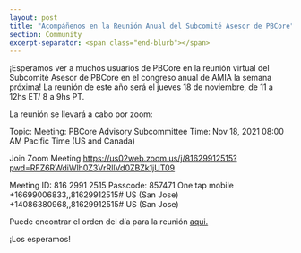 ```yaml
---
layout: post
title: "Acompáñenos en la Reunión Anual del Subcomité Asesor de PBCore"
section: Community
excerpt-separator: <span class="end-blurb"></span>
---
```


¡Esperamos ver a muchos usuarios de PBCore en la reunión virtual del Subcomité Asesor de PBCore en el congreso anual de AMIA la semana próxima! La reunión de este año será el jueves 18 de noviembre, de 11 a 12hs ET/ 8 a 9hs PT.

La reunión se llevará a cabo por zoom:

Topic: Meeting: PBCore Advisory Subcommittee
Time: Nov 18, 2021 08:00 AM Pacific Time (US and Canada)
 
Join Zoom Meeting
https://us02web.zoom.us/j/81629912515?pwd=RFZ6RWdiWlh0Z3VrRllVd0ZBZk1jUT09
 
Meeting ID: 816 2991 2515
Passcode: 857471
One tap mobile
+16699006833,,81629912515# US (San Jose)
+14086380968,,81629912515# US (San Jose)

Puede encontrar el orden del día para la reunión <a href="https://docs.google.com/document/d/1xLYZ5AOZAJSFSVJH7VIqt5J46If2X4RQQYGt1jEGBRo/edit?usp=sharing">aqui.</a>


¡Los esperamos!
